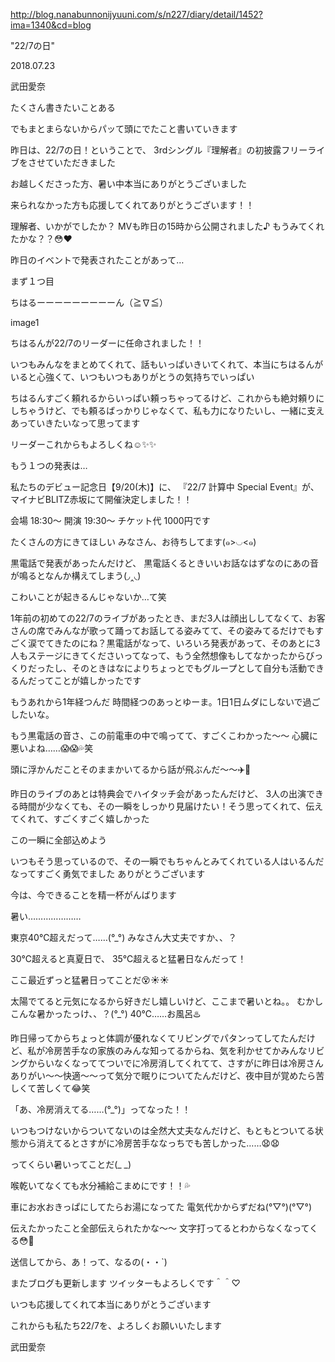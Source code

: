 http://blog.nanabunnonijyuuni.com/s/n227/diary/detail/1452?ima=1340&cd=blog






"22/7の日"

2018.07.23

武田愛奈



たくさん書きたいことある


でもまとまらないからパッて頭にでたこと書いていきます


昨日は、22/7の日！ということで、
3rdシングル『理解者』の初披露フリーライブをさせていただきました




お越しくださった方、暑い中本当にありがとうございました

来られなかった方も応援してくれてありがとうございます！！





理解者、いかがでしたか？
MVも昨日の15時から公開されました♪
もうみてくれたかな？？😳♥️







昨日のイベントで発表されたことがあって…









まず１つ目







ちはるーーーーーーーーーん（≧∇≦）

image1


ちはるんが22/7のリーダーに任命されました！！




いつもみんなをまとめてくれて、話もいっぱいきいてくれて、本当にちはるんがいると心強くて、いつもいつもありがとうの気持ちでいっぱい

ちはるんすごく頼れるからいっぱい頼っちゃってるけど、これからも絶対頼りにしちゃうけど、でも頼るばっかりじゃなくて、私も力になりたいし、一緒に支えあっていきたいなって思ってます




リーダーこれからもよろしくね☺️✨✨









もう１つの発表は…


私たちのデビュー記念日【9/20(木)】に、
『22/7 計算中 Special Event』が、
マイナビBLITZ赤坂にて開催決定しました！！


会場 18:30〜
開演 19:30〜
チケット代 1000円です


たくさんの方にきてほしい
みなさん、お待ちしてます(๑>◡<๑)








黒電話で発表があったんだけど、
黒電話くるときいいお話なはずなのにあの音が鳴るとなんか構えてしまう(◞‸◟)

こわいことが起きるんじゃないか…て笑







1年前の初めての22/7のライブがあったとき、まだ3人は顔出ししてなくて、お客さんの席でみんなが歌って踊ってお話してる姿みてて、その姿みてるだけでもすごく涙でてきたのにね？黒電話がなって、いろいろ発表があって、そのあとに3人もステージにきてくださいってなって、もう全然想像もしてなかったからびっくりだったし、そのときはなによりちょっとでもグループとして自分も活動できるんだってことが嬉しかったです


もうあれから1年経つんだ
時間経つのあっとゆーま。1日1日ムダにしないで過ごしたいな。







もう黒電話の音さ、この前電車の中で鳴ってて、すごくこわかった〜〜
心臓に悪いよね……😱😱💦笑

頭に浮かんだことそのままかいてるから話が飛ぶんだ〜〜✈️💨











昨日のライブのあとは特典会でハイタッチ会があったんだけど、
3人の出演できる時間が少なくても、その一瞬をしっかり見届けたい！そう思ってくれて、伝えてくれて、すごくすごく嬉しかった


この一瞬に全部込めよう


いつもそう思っているので、その一瞬でもちゃんとみてくれている人はいるんだなってすごく勇気でました
ありがとうございます





今は、今できることを精一杯がんばります












暑い…………………

東京40℃超えだって……(°_°)
みなさん大丈夫ですか、、？



30℃超えると真夏日で、
35℃超えると猛暑日なんだって！



ここ最近ずっと猛暑日ってことだ😵☀️☀️



太陽でてると元気になるから好きだし嬉しいけど、ここまで暑いとね。。
むかしこんな暑かったっけ、、？(°_°)
40℃……お風呂♨️



昨日帰ってからちょっと体調が優れなくてリビングでパタンってしてたんだけど、私が冷房苦手なの家族のみんな知ってるからね、気を利かせてかみんなリビングからいなくなっててついでに冷房消してくれてて、さすがに昨日は冷房さんありがい〜〜快適〜〜って気分で眠りについてたんだけど、夜中目が覚めたら苦しくて苦しくて😂笑

「あ、冷房消えてる……(°_°)」ってなった！！

いつもつけないからついてないのは全然大丈夫なんだけど、もともとついてる状態から消えてるとさすがに冷房苦手ななっちでも苦しかった……😧😧



ってくらい暑いってことだ(_ _)



喉乾いてなくても水分補給こまめにです！！💦



車にお水おきっぱにしてたらお湯になってた
電気代かからずだね(°▽°)(°▽°)










伝えたかったこと全部伝えられたかな〜〜
文字打ってるとわからなくなってくる😳🌱


送信してから、あ！って、なるの(・・`)













またブログも更新します
ツイッターもよろしくです＾＾♡














いつも応援してくれて本当にありがとうございます

これからも私たち22/7を、よろしくお願いいたします


武田愛奈 